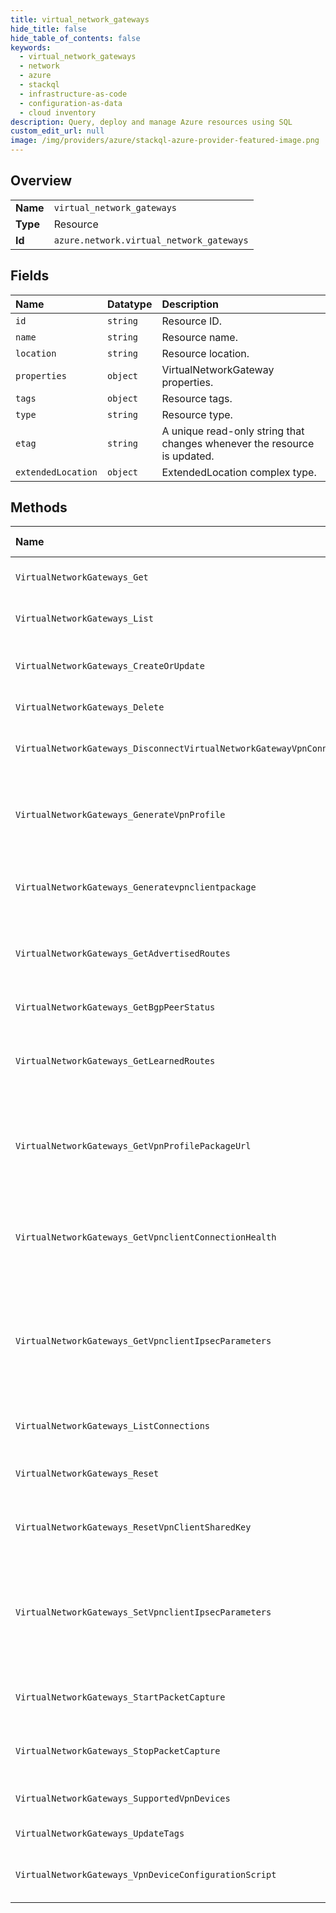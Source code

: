 ```yaml
---
title: virtual_network_gateways
hide_title: false
hide_table_of_contents: false
keywords:
  - virtual_network_gateways
  - network
  - azure    
  - stackql
  - infrastructure-as-code
  - configuration-as-data
  - cloud inventory
description: Query, deploy and manage Azure resources using SQL
custom_edit_url: null
image: /img/providers/azure/stackql-azure-provider-featured-image.png
---
```

  
    

## Overview
<table><tbody>
<tr><td><b>Name</b></td><td><code>virtual_network_gateways</code></td></tr>
<tr><td><b>Type</b></td><td>Resource</td></tr>
<tr><td><b>Id</b></td><td><code>azure.network.virtual_network_gateways</code></td></tr>
</tbody></table>

## Fields
| Name | Datatype | Description |
|:-----|:---------|:------------|
| `id` | `string` | Resource ID. |
| `name` | `string` | Resource name. |
| `location` | `string` | Resource location. |
| `properties` | `object` | VirtualNetworkGateway properties. |
| `tags` | `object` | Resource tags. |
| `type` | `string` | Resource type. |
| `etag` | `string` | A unique read-only string that changes whenever the resource is updated. |
| `extendedLocation` | `object` | ExtendedLocation complex type. |
## Methods
| Name | Accessible by | Required Params | Description |
|:-----|:--------------|:----------------|:------------|
| `VirtualNetworkGateways_Get` | `SELECT` | `resourceGroupName, subscriptionId, virtualNetworkGatewayName` | Gets the specified virtual network gateway by resource group. |
| `VirtualNetworkGateways_List` | `SELECT` | `resourceGroupName, subscriptionId` | Gets all virtual network gateways by resource group. |
| `VirtualNetworkGateways_CreateOrUpdate` | `INSERT` | `resourceGroupName, subscriptionId, virtualNetworkGatewayName, data__properties` | Creates or updates a virtual network gateway in the specified resource group. |
| `VirtualNetworkGateways_Delete` | `DELETE` | `resourceGroupName, subscriptionId, virtualNetworkGatewayName` | Deletes the specified virtual network gateway. |
| `VirtualNetworkGateways_DisconnectVirtualNetworkGatewayVpnConnections` | `EXEC` | `resourceGroupName, subscriptionId, virtualNetworkGatewayName` | Disconnect vpn connections of virtual network gateway in the specified resource group. |
| `VirtualNetworkGateways_GenerateVpnProfile` | `EXEC` | `resourceGroupName, subscriptionId, virtualNetworkGatewayName` | Generates VPN profile for P2S client of the virtual network gateway in the specified resource group. Used for IKEV2 and radius based authentication. |
| `VirtualNetworkGateways_Generatevpnclientpackage` | `EXEC` | `resourceGroupName, subscriptionId, virtualNetworkGatewayName` | Generates VPN client package for P2S client of the virtual network gateway in the specified resource group. |
| `VirtualNetworkGateways_GetAdvertisedRoutes` | `EXEC` | `peer, resourceGroupName, subscriptionId, virtualNetworkGatewayName` | This operation retrieves a list of routes the virtual network gateway is advertising to the specified peer. |
| `VirtualNetworkGateways_GetBgpPeerStatus` | `EXEC` | `resourceGroupName, subscriptionId, virtualNetworkGatewayName` | The GetBgpPeerStatus operation retrieves the status of all BGP peers. |
| `VirtualNetworkGateways_GetLearnedRoutes` | `EXEC` | `resourceGroupName, subscriptionId, virtualNetworkGatewayName` | This operation retrieves a list of routes the virtual network gateway has learned, including routes learned from BGP peers. |
| `VirtualNetworkGateways_GetVpnProfilePackageUrl` | `EXEC` | `resourceGroupName, subscriptionId, virtualNetworkGatewayName` | Gets pre-generated VPN profile for P2S client of the virtual network gateway in the specified resource group. The profile needs to be generated first using generateVpnProfile. |
| `VirtualNetworkGateways_GetVpnclientConnectionHealth` | `EXEC` | `resourceGroupName, subscriptionId, virtualNetworkGatewayName` | Get VPN client connection health detail per P2S client connection of the virtual network gateway in the specified resource group. |
| `VirtualNetworkGateways_GetVpnclientIpsecParameters` | `EXEC` | `resourceGroupName, subscriptionId, virtualNetworkGatewayName` | The Get VpnclientIpsecParameters operation retrieves information about the vpnclient ipsec policy for P2S client of virtual network gateway in the specified resource group through Network resource provider. |
| `VirtualNetworkGateways_ListConnections` | `EXEC` | `resourceGroupName, subscriptionId, virtualNetworkGatewayName` | Gets all the connections in a virtual network gateway. |
| `VirtualNetworkGateways_Reset` | `EXEC` | `resourceGroupName, subscriptionId, virtualNetworkGatewayName` | Resets the primary of the virtual network gateway in the specified resource group. |
| `VirtualNetworkGateways_ResetVpnClientSharedKey` | `EXEC` | `resourceGroupName, subscriptionId, virtualNetworkGatewayName` | Resets the VPN client shared key of the virtual network gateway in the specified resource group. |
| `VirtualNetworkGateways_SetVpnclientIpsecParameters` | `EXEC` | `resourceGroupName, subscriptionId, virtualNetworkGatewayName, data__dhGroup, data__ikeEncryption, data__ikeIntegrity, data__ipsecEncryption, data__ipsecIntegrity, data__pfsGroup, data__saDataSizeKilobytes, data__saLifeTimeSeconds` | The Set VpnclientIpsecParameters operation sets the vpnclient ipsec policy for P2S client of virtual network gateway in the specified resource group through Network resource provider. |
| `VirtualNetworkGateways_StartPacketCapture` | `EXEC` | `resourceGroupName, subscriptionId, virtualNetworkGatewayName` | Starts packet capture on virtual network gateway in the specified resource group. |
| `VirtualNetworkGateways_StopPacketCapture` | `EXEC` | `resourceGroupName, subscriptionId, virtualNetworkGatewayName` | Stops packet capture on virtual network gateway in the specified resource group. |
| `VirtualNetworkGateways_SupportedVpnDevices` | `EXEC` | `resourceGroupName, subscriptionId, virtualNetworkGatewayName` | Gets a xml format representation for supported vpn devices. |
| `VirtualNetworkGateways_UpdateTags` | `EXEC` | `resourceGroupName, subscriptionId, virtualNetworkGatewayName` | Updates a virtual network gateway tags. |
| `VirtualNetworkGateways_VpnDeviceConfigurationScript` | `EXEC` | `resourceGroupName, subscriptionId, virtualNetworkGatewayConnectionName` | Gets a xml format representation for vpn device configuration script. |
